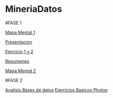 # MineriaDatos

#FASE 1

[Mapa Mental 1](https://github.com/ManuelR37/MineriaDatos/blob/master/Mineria_de_datos_003/MapaMental_1_1811177.pdf)

[Presentacion](https://github.com/ManuelR37/MineriaDatos/blob/master/Mineria_de_datos_003/Presentacion_VisualizacionDeDatos_7.pdf)

[Ejercicio 1 y 2](https://github.com/ManuelR37/MineriaDatos/blob/master/Mineria_de_datos_003/Ejercicio1.pdf)

[Resumenes](https://github.com/ManuelR37/MineriaDatos/blob/master/Mineria_de_datos_003/Resumenes_1811177.pdf)

[Mapa Mental 2](https://github.com/ManuelR37/MineriaDatos/blob/master/Mineria_de_datos_003/MapaMental2_1811177.pdf)


#FASE 2

[Analisis Bases de datos](https://github.com/ManuelR37/MineriaDatos/blob/master/Mineria_de_datos_003/AnalisisBD_1811177.pdf)
[Ejercicios Basicos Phyton](https://github.com/ManuelR37/MineriaDatos/blob/master/Mineria_de_datos_003/PhytonBasico_1811177.ipynb)

